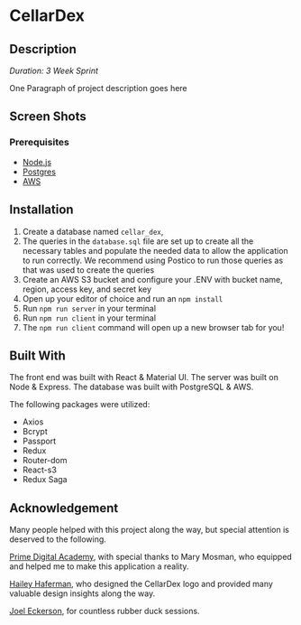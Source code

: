 # CellarDex

## Description 

_Duration: 3 Week Sprint_

One Paragraph of project description goes here

## Screen Shots



### Prerequisites

- [Node.js](https://nodejs.org/en/)
- [Postgres](https://www.postgresql.org/download/)
- [AWS](https://aws.amazon.com/premiumsupport/knowledge-center/create-and-activate-aws-account/)

## Installation

1. Create a database named `cellar_dex`,
2. The queries in the `database.sql` file are set up to create all the necessary tables and populate the needed data to allow the application to run correctly. We recommend using Postico to run those queries as that was used to create the queries
3. Create an AWS S3 bucket and configure your .ENV with bucket name, region, access key, and secret key
4. Open up your editor of choice and run an `npm install`
5. Run `npm run server` in your terminal
6. Run `npm run client` in your terminal
7. The `npm run client` command will open up a new browser tab for you!

## Built With

The front end was built with React & Material UI. The server was built on Node & Express. The database was built with PostgreSQL & AWS.

The following packages were utilized: 

* Axios
* Bcrypt
* Passport
* Redux
* Router-dom
* React-s3
* Redux Saga

## Acknowledgement

Many people helped with this project along the way, but special attention is deserved to the following.

[Prime Digital Academy](www.primeacademy.io), with special thanks to Mary Mosman, who equipped and helped me to make this application a reality.

[Hailey Haferman](https://www.haileyhaferman.com/), who designed the CellarDex logo and provided many valuable design insights along the way.

[Joel Eckerson](https://github.com/JoelEckerson), for countless rubber duck sessions.